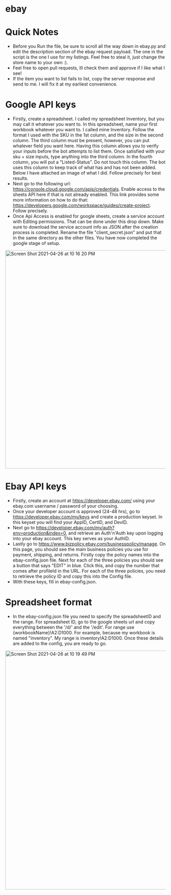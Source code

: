# ebay

# Quick Notes
- Before you Run the file, be sure to scroll all the way down in ebay.py and edit the description section of the ebay request payload. The one in the script is the one I use for my listings. Feel free to steal it, just change the store name to your own :). 
- Feel free to open pull requests, Ill check them and approve if I like what I see!
- If the item you want to list fails to list, copy the server response and send to me. I will fix it at my earliest convenience.

# Google API keys
- Firstly, create a spreadsheet. I called my spreadsheet Inventory, but you may call it whatever you want to. In this spreadsheet, name your first workbook whatever you want to. I called mine Inventory. Follow the format I used with the SKU in the 1st column, and the size in the second column. The third column must be present, however, you can put whatever field you want here. Having this column allows you to verify your inputs before the bot attempts to list them. Once satisfied with your sku + size inputs, type anything into the third column. In the fourth column, you will put a "Listed-Status". Do not touch this column. The bot uses this column to keep track of what has and has not been added. Below I have attached an image of what I did. Follow precisely for best results.
- Next go to the following url: https://console.cloud.google.com/apis/credentials. Enable access to the sheets API here if that is not already enabled. This link provides some more information on how to do that: https://developers.google.com/workspace/guides/create-project. Follow precisely.
- Once Api Access is enabled for google sheets, create a service account with Editing permissions. That can be done under this drop down. Make sure to download the service account info as JSON after the creation process is completed. Rename the file "client_secret.json" and put that in the same directory as the other files. You have now completed the google stage of setup.
<img width="686" alt="Screen Shot 2021-04-26 at 10 16 20 PM" src="https://user-images.githubusercontent.com/61530695/116174767-0bbf4600-a6dd-11eb-89f6-812f96e3230a.png">


# Ebay API keys
- Firstly, create an account at https://developer.ebay.com/ using your ebay.com username / password of your choosing.
- Once your developer account is approved (24-48 hrs), go to https://developer.ebay.com/my/keys and create a production keyset. In this keyset you will find your AppID, CertID, and DevID. 
- Next go to https://developer.ebay.com/my/auth?env=production&index=0, and retrieve an Auth'n'Auth key upon logging into your ebay account. This key serves as your AuthID.
- Lastly go to https://www.bizpolicy.ebay.com/businesspolicy/manage. On this page, you should see the main business policies you use for payment, shipping, and returns. Firstly copy the policy names into the ebay-config.json file. Next for each of the three policies you should see a button that says "EDIT" in blue. Click this, and copy the number that comes after profileId in the URL. For each of the three policies, you need to retrieve the policy ID and copy this into the Config file.
- With these keys, fill in ebay-config.json.

# Spreadsheet format
- In the ebay-config.json file you need to specify the spreadsheetID and the range. For spreadsheet ID, go to the google sheets url and copy everything between the '/d/' and the '/edit'. For range use {workbookName}!A2:D1000. For example, because my workbook is named "inventory". My range is inventory!A2:D1000. Once these details are added to the config, you are ready to go.
<img width="751" alt="Screen Shot 2021-04-26 at 10 19 49 PM" src="https://user-images.githubusercontent.com/61530695/116175014-87b98e00-a6dd-11eb-9b5b-83937866ea65.png">
